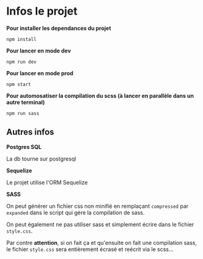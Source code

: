 # Infos le projet

**Pour installer les dependances du projet**

```
npm install
```

**Pour lancer en mode dev**

```
npm run dev
```

**Pour lancer en mode prod**

```
npm start
```

**Pour automosatiser la compilation du scss (à lancer en parallèle dans un autre terminal)**

```
npm run sass
```

## Autres infos

**Postgres SQL**

La db tourne sur postgresql

**Sequelize**

Le projet utilise l'ORM Sequelize

**SASS**

On peut générer un fichier css non minifié en remplaçant `compressed` par `expanded` dans le script qui gère la compilation de sass.

On peut également ne pas utiliser sass et simplement écrire dans le fichier `style.css`.

Par contre **attention**, si on fait ça et qu'ensuite on fait une compilation sass, le fichier `style.css` sera entièrement écrasé et reécrit via le scss...